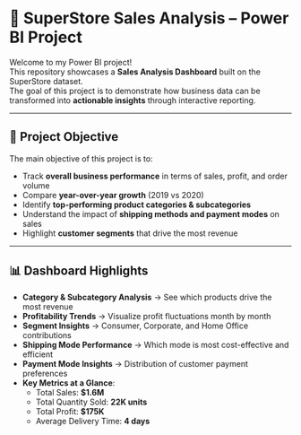 # 🚀 SuperStore Sales Analysis – Power BI Project

Welcome to my Power BI project!  
This repository showcases a **Sales Analysis Dashboard** built on the SuperStore dataset.  
The goal of this project is to demonstrate how business data can be transformed into **actionable insights** through interactive reporting.

---

## 🎯 Project Objective
The main objective of this project is to:
- Track **overall business performance** in terms of sales, profit, and order volume  
- Compare **year-over-year growth** (2019 vs 2020)  
- Identify **top-performing product categories & subcategories**  
- Understand the impact of **shipping methods and payment modes** on sales  
- Highlight **customer segments** that drive the most revenue  

---

## 📊 Dashboard Highlights
- **Category & Subcategory Analysis** → See which products drive the most revenue  
- **Profitability Trends** → Visualize profit fluctuations month by month  
- **Segment Insights** → Consumer, Corporate, and Home Office contributions  
- **Shipping Mode Performance** → Which mode is most cost-effective and efficient  
- **Payment Mode Insights** → Distribution of customer payment preferences  
- **Key Metrics at a Glance**:
  - Total Sales: **$1.6M**
  - Total Quantity Sold: **22K units**
  - Total Profit: **$175K**
  - Average Delivery Time: **4 days**


